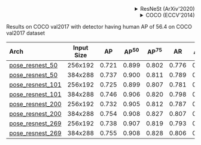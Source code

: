 <!-- [BACKBONE] -->

<details>
<summary align="right">ResNeSt (ArXiv'2020)</summary>

```bibtex
@article{zhang2020resnest,
  title={ResNeSt: Split-Attention Networks},
  author={Zhang, Hang and Wu, Chongruo and Zhang, Zhongyue and Zhu, Yi and Zhang, Zhi and Lin, Haibin and Sun, Yue and He, Tong and Muller, Jonas and Manmatha, R. and Li, Mu and Smola, Alexander},
  journal={arXiv preprint arXiv:2004.08955},
  year={2020}
}
```

</details>

<!-- [DATASET] -->

<details>
<summary align="right">COCO (ECCV'2014)</summary>

```bibtex
@inproceedings{lin2014microsoft,
  title={Microsoft coco: Common objects in context},
  author={Lin, Tsung-Yi and Maire, Michael and Belongie, Serge and Hays, James and Perona, Pietro and Ramanan, Deva and Doll{\'a}r, Piotr and Zitnick, C Lawrence},
  booktitle={European conference on computer vision},
  pages={740--755},
  year={2014},
  organization={Springer}
}
```

</details>

Results on COCO val2017 with detector having human AP of 56.4 on COCO val2017 dataset

| Arch  | Input Size | AP | AP<sup>50</sup> | AP<sup>75</sup> | AR | AR<sup>50</sup> | ckpt | log |
| :-------------- | :-----------: | :------: | :------: | :------: | :------: | :------: |:------: |:------: |
| [pose_resnest_50](/configs/body/2d_kpt_sview_rgb_img/topdown_heatmap/coco/resnest50_coco_256x192.py)  | 256x192 | 0.721 | 0.899 | 0.802 | 0.776 | 0.938 | [ckpt](https://download.openmmlab.com/mmpose/top_down/resnest/resnest50_coco_256x192-6e65eece_20210320.pth) | [log](https://download.openmmlab.com/mmpose/top_down/resnest/resnest50_coco_256x192_20210320.log.json) |
| [pose_resnest_50](/configs/body/2d_kpt_sview_rgb_img/topdown_heatmap/coco/resnest50_coco_384x288.py)  | 384x288 | 0.737 | 0.900 | 0.811 | 0.789 | 0.938 | [ckpt](https://download.openmmlab.com/mmpose/top_down/resnest/resnest50_coco_384x288-dcd20436_20210320.pth) | [log](https://download.openmmlab.com/mmpose/top_down/resnest/resnest50_coco_384x288_20210320.log.json) |
| [pose_resnest_101](/configs/body/2d_kpt_sview_rgb_img/topdown_heatmap/coco/resnest101_coco_256x192.py) | 256x192 | 0.725 | 0.899 | 0.807 | 0.781 | 0.939 | [ckpt](https://download.openmmlab.com/mmpose/top_down/resnest/resnest101_coco_256x192-2ffcdc9d_20210320.pth) | [log](https://download.openmmlab.com/mmpose/top_down/resnest/resnest101_coco_256x192_20210320.log.json) |
| [pose_resnest_101](/configs/body/2d_kpt_sview_rgb_img/topdown_heatmap/coco/resnest101_coco_384x288.py) | 384x288 | 0.746 | 0.906 | 0.820 | 0.798 | 0.943 | [ckpt](https://download.openmmlab.com/mmpose/top_down/resnest/resnest101_coco_384x288-80660658_20210320.pth) | [log](https://download.openmmlab.com/mmpose/top_down/resnest/resnest101_coco_384x288_20210320.log.json) |
| [pose_resnest_200](/configs/body/2d_kpt_sview_rgb_img/topdown_heatmap/coco/resnest200_coco_256x192.py)  | 256x192 | 0.732 | 0.905 | 0.812 | 0.787 | 0.942 | [ckpt](https://download.openmmlab.com/mmpose/top_down/resnest/resnest200_coco_256x192-db007a48_20210517.pth) | [log](https://download.openmmlab.com/mmpose/top_down/resnest/resnest200_coco_256x192_20210517.log.json) |
| [pose_resnest_200](/configs/body/2d_kpt_sview_rgb_img/topdown_heatmap/coco/resnest200_coco_384x288.py)  | 384x288 | 0.754 | 0.908 | 0.827 | 0.807 | 0.945 | [ckpt](https://download.openmmlab.com/mmpose/top_down/resnest/resnest200_coco_384x288-b5bb76cb_20210517.pth) | [log](https://download.openmmlab.com/mmpose/top_down/resnest/resnest200_coco_384x288_20210517.log.json) |
| [pose_resnest_269](/configs/body/2d_kpt_sview_rgb_img/topdown_heatmap/coco/resnest269_coco_256x192.py) | 256x192 | 0.738 | 0.907 | 0.819 | 0.793 | 0.945 | [ckpt](https://download.openmmlab.com/mmpose/top_down/resnest/resnest269_coco_256x192-2a7882ac_20210517.pth) | [log](https://download.openmmlab.com/mmpose/top_down/resnest/resnest269_coco_256x192_20210517.log.json) |
| [pose_resnest_269](/configs/body/2d_kpt_sview_rgb_img/topdown_heatmap/coco/resnest269_coco_384x288.py) | 384x288 | 0.755 | 0.908 | 0.828 | 0.806 | 0.943 | [ckpt](https://download.openmmlab.com/mmpose/top_down/resnest/resnest269_coco_384x288-b142b9fb_20210517.pth) | [log](https://download.openmmlab.com/mmpose/top_down/resnest/resnest269_coco_384x288_20210517.log.json) |
